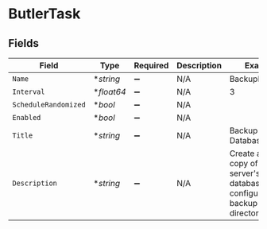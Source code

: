 # ButlerTask


## Fields

| Field                                                                            | Type                                                                             | Required                                                                         | Description                                                                      | Example                                                                          |
| -------------------------------------------------------------------------------- | -------------------------------------------------------------------------------- | -------------------------------------------------------------------------------- | -------------------------------------------------------------------------------- | -------------------------------------------------------------------------------- |
| `Name`                                                                           | **string*                                                                        | :heavy_minus_sign:                                                               | N/A                                                                              | BackupDatabase                                                                   |
| `Interval`                                                                       | **float64*                                                                       | :heavy_minus_sign:                                                               | N/A                                                                              | 3                                                                                |
| `ScheduleRandomized`                                                             | **bool*                                                                          | :heavy_minus_sign:                                                               | N/A                                                                              |                                                                                  |
| `Enabled`                                                                        | **bool*                                                                          | :heavy_minus_sign:                                                               | N/A                                                                              |                                                                                  |
| `Title`                                                                          | **string*                                                                        | :heavy_minus_sign:                                                               | N/A                                                                              | Backup Database                                                                  |
| `Description`                                                                    | **string*                                                                        | :heavy_minus_sign:                                                               | N/A                                                                              | Create a backup copy of the server's database in the configured backup directory |